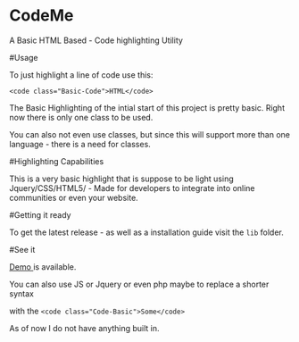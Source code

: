 # CodeMe
A Basic HTML Based -  Code highlighting Utility 


#Usage

To just highlight a line of code use this:

`<code class="Basic-Code">HTML</code>`


The Basic Highlighting of the intial start of this project is pretty basic. Right now there is only one class to be used. 

You can also not even use classes, but since this will support more than one language - there is a need for classes. 


#Highlighting Capabilities

This is a very basic highlight that is suppose to be light using Jquery/CSS/HTML5/ - Made for developers to integrate into online communities or even your website.

#Getting it ready

To get the latest release - as well as a installation guide visit the `lib` folder.  


#See it

<a href="https://jdc20181.github.io/CodeMe/"> Demo </a> is available. 

You can also use JS or Jquery or even php maybe to replace a shorter syntax 

with the `<code class="Code-Basic">Some</code>`

As of now I do not have anything built in. 
